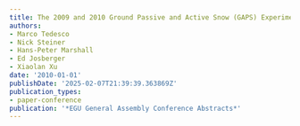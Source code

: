 ```yaml
---
title: The 2009 and 2010 Ground Passive and Active Snow (GAPS) Experiments
authors:
- Marco Tedesco
- Nick Steiner
- Hans-Peter Marshall
- Ed Josberger
- Xiaolan Xu
date: '2010-01-01'
publishDate: '2025-02-07T21:39:39.363869Z'
publication_types:
- paper-conference
publication: '*EGU General Assembly Conference Abstracts*'
---
```

